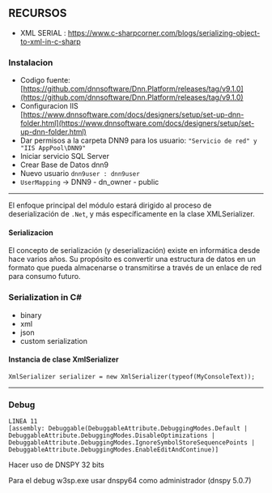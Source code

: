 ## RECURSOS
- XML SERIAL : https://www.c-sharpcorner.com/blogs/serializing-object-to-xml-in-c-sharp

### Instalacion
- Codigo fuente: [https://github.com/dnnsoftware/Dnn.Platform/releases/tag/v9.1.0](https://github.com/dnnsoftware/Dnn.Platform/releases/tag/v9.1.0)
- Configuracion IIS [https://www.dnnsoftware.com/docs/designers/setup/set-up-dnn-folder.html](https://www.dnnsoftware.com/docs/designers/setup/set-up-dnn-folder.html)
- Dar permisos a la carpeta DNN9 para los usuario: `"Servicio de red" y "IIS AppPool\DNN9"`
- Iniciar servicio SQL Server
- Crear Base de Datos dnn9
- Nuevo usuario `dnn9user : dnn9user`
- `UserMapping` -> DNN9 - dn_owner - public

----

El enfoque principal del módulo estará dirigido al proceso de deserialización de `.Net`, y más específicamente en la clase XMLSerializer.

#### Serializacion
El concepto de serialización (y deserialización) existe en informática desde hace varios años. Su propósito es convertir una estructura de datos en un formato que pueda almacenarse o transmitirse a través de un enlace de red para consumo futuro.


### Serialization in C#
- binary
- xml
- json
- custom serialization

#### Instancia de clase XmlSerializer
```
XmlSerializer serializer = new XmlSerializer(typeof(MyConsoleText));
```

----
### Debug
```
LINEA 11
[assembly: Debuggable(DebuggableAttribute.DebuggingModes.Default | DebuggableAttribute.DebuggingModes.DisableOptimizations | DebuggableAttribute.DebuggingModes.IgnoreSymbolStoreSequencePoints | DebuggableAttribute.DebuggingModes.EnableEditAndContinue)]
```
Hacer uso de  DNSPY 32 bits

Para el debug w3sp.exe usar dnspy64 como administrador (dnspy 5.0.7)
